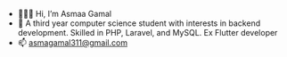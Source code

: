 - 👩🏻‍💻 Hi, I’m Asmaa Gamal
- 👀 A third year computer science student with interests in backend development. Skilled in PHP, Laravel, and MySQL. Ex Flutter developer
- 📫 asmagamal311@gmail.com



<!---
AsmaaGamal30/AsmaaGamal30 is a ✨ special ✨ repository because its `README.md` (this file) appears on your GitHub profile.
You can click the Preview link to take a look at your changes.
--->
